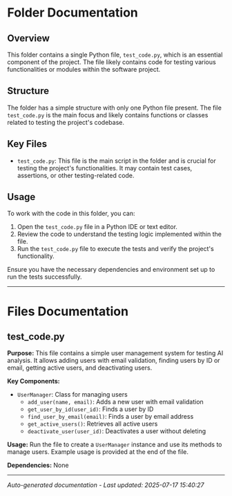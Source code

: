 # Folder Documentation

## Overview
This folder contains a single Python file, `test_code.py`, which is an essential component of the project. The file likely contains code for testing various functionalities or modules within the software project.

## Structure
The folder has a simple structure with only one Python file present. The file `test_code.py` is the main focus and likely contains functions or classes related to testing the project's codebase.

## Key Files
- `test_code.py`: This file is the main script in the folder and is crucial for testing the project's functionalities. It may contain test cases, assertions, or other testing-related code.

## Usage
To work with the code in this folder, you can:
1. Open the `test_code.py` file in a Python IDE or text editor.
2. Review the code to understand the testing logic implemented within the file.
3. Run the `test_code.py` file to execute the tests and verify the project's functionality.

Ensure you have the necessary dependencies and environment set up to run the tests successfully.

---

# Files Documentation

## test_code.py

**Purpose:** This file contains a simple user management system for testing AI analysis. It allows adding users with email validation, finding users by ID or email, getting active users, and deactivating users.

**Key Components:**
- `UserManager`: Class for managing users
  - `add_user(name, email)`: Adds a new user with email validation
  - `get_user_by_id(user_id)`: Finds a user by ID
  - `find_user_by_email(email)`: Finds a user by email address
  - `get_active_users()`: Retrieves all active users
  - `deactivate_user(user_id)`: Deactivates a user without deleting

**Usage:** Run the file to create a `UserManager` instance and use its methods to manage users. Example usage is provided at the end of the file.

**Dependencies:** None

---
*Auto-generated documentation - Last updated: 2025-07-17 15:40:27*
